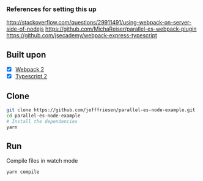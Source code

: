 
### References for setting this up
http://stackoverflow.com/questions/29911491/using-webpack-on-server-side-of-nodejs
https://github.com/MichaReiser/parallel-es-webpack-plugin
https://github.com/jsecademy/webpack-express-typescript

## Built upon

- [x] [Webpack 2](https://webpack.github.io/docs/roadmap.html#2)
- [x] [Typescript 2](https://blogs.msdn.microsoft.com/typescript/2016/07/11/announcing-typescript-2-0-beta/)

## Clone 

```bash
git clone https://github.com/jefffriesen/parallel-es-node-example.git
cd parallel-es-node-example
# Install the dependencies
yarn
```

## Run

Compile files in watch mode
```bash
yarn compile
```

